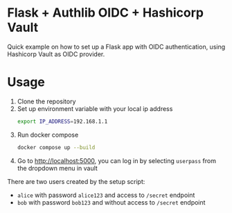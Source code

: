 # Flask + Authlib OIDC + Hashicorp Vault

Quick example on how to set up a Flask app with OIDC authentication, using Hashicorp Vault as OIDC provider.

# Usage

1. Clone the repository
2. Set up environment variable with your local ip address
    ```bash
    export IP_ADDRESS=192.168.1.1
    ```
3. Run docker compose
    ```bash
    docker compose up --build
    ```
4. Go to [http://localhost:5000](), you can log in by selecting `userpass` from the dropdown menu in vault

There are two users created by the setup script:

- `alice` with password `alice123` and access to `/secret` endpoint
- `bob` with password `bob123` and without access to `/secret` endpoint
